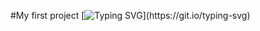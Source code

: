 #My first project
[![Typing SVG](https://readme-typing-svg.demolab.com?font=&pause=1000&color=2E59F7&random=false&width=435&lines=𝔎𝔲𝔯𝔴𝔞+𝔟𝔬𝔟𝔢𝔯+,+𝔧𝔞+𝔭𝔦𝔢𝔯𝔡𝔬𝔩𝔢+!)](https://git.io/typing-svg)
